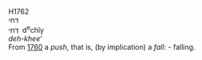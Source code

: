 H1762  
דּחי  
דְּחִי ‎ d<sup>e</sup>chı̂y  
*deh-khee‘*  
From [1760](h1760) a *push*, that is, (by implication) a *fall: -*
falling.  
